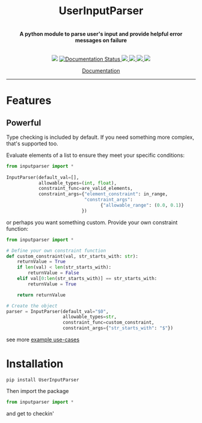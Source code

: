 
<br />

<div align="center">
<h1>UserInputParser</h1>

</div>

<br />
<div align="center">
  <b>A python module to parse user's input and provide helpful error messages on failure</b>
</div>
<br />


<p align="center">
<img src="https://img.shields.io/github/license/jkalish14/UserInputParser"/>
<a href='https://userinputparser.readthedocs.io/en/latest/?badge=latest'><img src='https://readthedocs.org/projects/userinputparser/badge/?version=latest' alt='Documentation Status' />
<a href="https://github.com/jkalish14/UserInputParser/actions/workflows/Test.yml"><img src="https://github.com/jkalish14/UserInputParser/actions/workflows/Test.yml/badge.svg"/>
<img src="https://sonarcloud.io/api/project_badges/measure?project=jkalish14_UserInputParser&metric=sqale_rating"/>
<img src="https://sonarcloud.io/api/project_badges/measure?project=jkalish14_UserInputParser&metric=reliability_rating"/>
<img src="https://sonarcloud.io/api/project_badges/measure?project=jkalish14_UserInputParser&metric=coverage"/>
</p>

<p align="center">
    <a target="_blank" href="https://userinputparser.readthedocs.io/en/latest/">Documentation</a>
  </p>

---

# Features

## Powerful

Type checking is included by default. If you need something more complex, that's supported too.

Evaluate elements of a list to ensure they meet your specific conditions:
```python
from inputparser import *
 
InputParser(default_val=[], 
            allowable_types=(int, float), 
            constraint_func=are_valid_elements, 
            constraint_args={"element_constraint": in_range,
                             "constraint_args":
                                   {"allowable_range": (0.0, 0.1)}
                            })
```

or perhaps you want something custom. Provide your own constraint function:
```python
from inputparser import *

# Define your own constraint function
def custom_constraint(val, str_starts_with: str):
    returnValue = True
    if len(val) < len(str_starts_with):
        returnValue = False
    elif val[0:len(str_starts_with)] == str_starts_with:
        returnValue = True

    return returnValue

# Create the object 
parser = InputParser(default_val="$0", 
                     allowable_types=str, 
                     constraint_func=custom_constraint, 
                     constraint_args={"str_starts_with": "$"})
```

see more [example use-cases](./examples)


# Installation
```
pip install UserInputParser
```

Then import the package
```python
from inputparser import *
```

and get to checkin'
